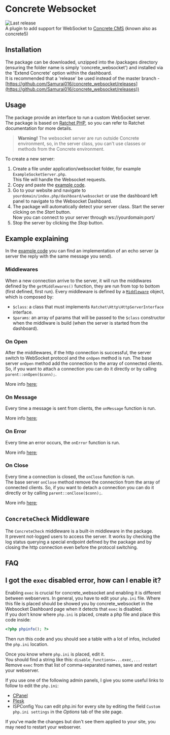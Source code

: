 # Concrete Websocket
![Last release](https://img.shields.io/github/v/release/Samurai016/concrete_websocket?style=flat-square)  
A plugin to add support for WebSocket to [Concrete CMS](https://www.concretecms.com/) (known also as concrete5)

## Installation
The package can be downloaded, unzipped into the /packages directory (ensuring the folder name is simply 'concrete_websocket') and installed via the 'Extend Concrete' option within the dashboard.   
It is recommended that a 'release' be used instead of the master branch - [https://github.com/Samurai016/concrete_websocket/releases](https://github.com/Samurai016/concrete_websocket/releases))

## Usage
The package provide an interface to run a custom WebSocket server.  
The package is based on [Ratchet PHP](http://socketo.me/), so you can refer to Ratchet documentation for more details.
> **Warning!** The websocket server are run outside Concrete environment, so, in the server class, you can't use classes or methods from the Concrete environment.

To create a new server:  
1. Create a file under application/websocket folder, for example `ExampleSocketServer.php`.  
This file will handle the Websocket requests.
2. Copy and paste the [example code](https://github.com/Samurai016/concrete_websocket/blob/master/example/ExampleSocketServer.php).
3. Go to your website and navigate to `yourdomain/index.php/dashboard/websocket` or use the dashboard left panel to navigate to the Websocket Dashboard.
4. The package will automatically detect your server class. 
Start the server clicking on the *Start* button.  
Now you can connect to your server through ws://yourdomain:port/
5. Stop the server by clicking the *Stop* button.  

## Example explaining
In the [example code](https://github.com/Samurai016/concrete_websocket/blob/master/example/ExampleSocketServer.php) you can find an implementation of an echo server (a server the reply with the same message you send).

### Middlewares
When a new connection arrive to the server, it will run the middlwares defined by the `getMiddlewares()` function, they are run from top to bottom (first defined, first run).
Every middleware is defined by a [`Middleware`](https://github.com/Samurai016/concrete_websocket/blob/master/websocket/src/middleware/Middleware.php) object, which is composed by:
* `$class`: a class that must implements `Ratchet\Http\HttpServerInterface` interface.
* `$params`: an array of params that will be passed to the `$class` constructor when the middlware is build (when the server is started from the dashboard).

### On Open
After the middlewares, if the http connection is successful, the server switch to WebSocket protocol and the `onOpen` method is run.
The base server `onOpen` method add the connection to the array of connected clients. So, if you want to attach a connection you can do it directly or by calling `parent::onOpen($conn);`.

More info [here](http://socketo.me/api/class-Ratchet.WebSocket.WsServer.html#_onOpen);
### On Message
Every time a message is sent from clients, the `onMessage` function is run.  

More info [here](http://socketo.me/api/class-Ratchet.WebSocket.WsServer.html#_onMessage);
### On Error
Every time an error occurs, the `onError` function is run.  

More info [here](http://socketo.me/api/class-Ratchet.WebSocket.WsServer.html#_onError);
### On Close
Every time a connection is closed, the `onClose` function is run.  
The base server `onClose` method remove the connection from the array of connected clients. So, if you want to detach a connection you can do it directly or by calling `parent::onClose($conn);`.

More info [here](http://socketo.me/api/class-Ratchet.WebSocket.WsServer.html#_onClose);

## `ConcreteCheck` Middleware
The `ConcreteCheck` middleware is a built-in middleware in the package.  
It prevent not-logged users to access the server.
It works by checking the log status querying a special endpoint defined by the package and by closing the http connection even before the protocol switching.

## FAQ

## I got the `exec` disabled error, how can I enable it?
Enabling `exec` is crucial for concrete_websocket and enabling it is different between webservers.
In general, you have to edit your `php.ini` file. Where this file is placed should be showed you by concrete_websocket in the Websocket Dashboard page when it detects that `exec` is disabled.   
If you don't know where `php.ini` is placed, create a php file and place this code inside:
```php
<?php phpinfo(); ?>
```
Then run this code and you should see a table with a lot of infos, included the `php.ini` location.  

Once you know where `php.ini` is placed, edit it.  
You should find a string like this: `disable_functions=...exec,...`  
Remove `exec` from that list of comma-separated names, save and restart your webserver.

If you use one of the following admin panels, I give you some useful links to follow to edit the `php.ini`:
* [CPanel](https://docs.cpanel.net/knowledge-base/security/how-to-edit-your-php-ini-file/)
* [Plesk](https://support.plesk.com/hc/en-us/articles/213936565-How-to-find-and-edit-PHP-configuration-files-in-Plesk-for-a-domain-or-for-global-PHP-handler)
* ISPConfig
You can edit php.ini for every site by editing the field `Custom php.ini settings` in the _Options_ tab of the site page.

If you've made the changes but don't see them applied to your site, you may need to restart your webserver.